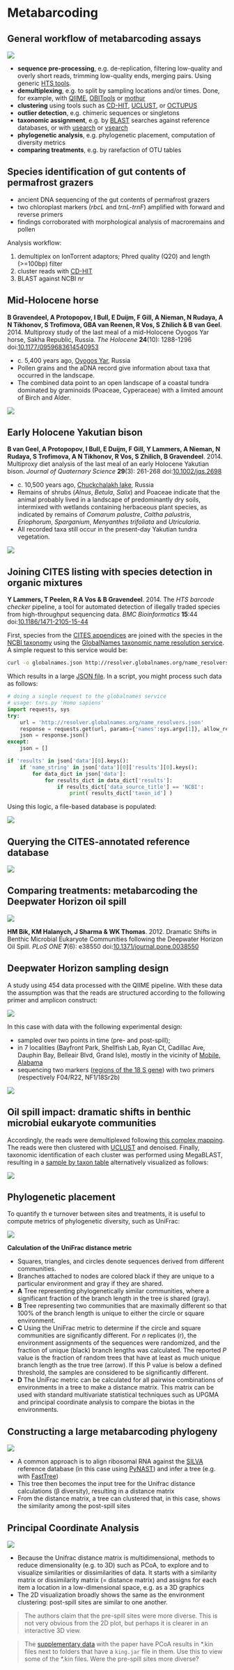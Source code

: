 Metabarcoding
=============

General workflow of metabarcoding assays
----------------------------------------

![](metabarcoding.png)

- **sequence pre-processing**, e.g. de-replication, filtering low-quality and overly 
  short reads, trimming low-quality ends, merging pairs. Using generic 
  [HTS tools](../w1d2/lecture1.md).
- **demultiplexing**, e.g. to split by sampling locations and/or times. Done, for example,
  with [QIIME](http://qiime.org/), [OBITools](https://git.metabarcoding.org/obitools/obitools/wikis/home)
  or [mothur](https://www.mothur.org/)
- **clustering** using tools such as [CD-HIT](http://www.bioinformatics.org/cd-hit/),
  [UCLUST](https://www.drive5.com/usearch/manual/uclust_algo.html), or
  [OCTUPUS](http://octupus.sourceforge.net/)
- **outlier detection**, e.g. chimeric sequences or singletons
- **taxonomic assignment**, e.g. by [BLAST](https://blast.ncbi.nlm.nih.gov/Blast.cgi) 
  searches against reference databases, or with [usearch](https://www.drive5.com/usearch/)
  or [vsearch](https://github.com/torognes/vsearch)
- **phylogenetic analysis**, e.g. phylogenetic placement, computation of diversity metrics
- **comparing treatments**, e.g. by rarefaction of OTU tables

Species identification of gut contents of permafrost grazers
------------------------------------------------------------

- ancient DNA sequencing of the gut contents of permafrost grazers
- two chloroplast markers (_rbcL_ and _trnL-trnF_) amplified with forward and reverse
  primers
- findings corroborated with morphological analysis of macroremains and pollen

Analysis workflow:

1. demultiplex on IonTorrent adaptors; Phred quality (Q20) and length (>=100bp) filter
2. cluster reads with [CD-HIT](http://www.bioinformatics.org/cd-hit/)
3. BLAST against NCBI _nr_

Mid-Holocene horse
------------------

**B Gravendeel, A Protopopov, I Bull, E Duijm, F Gill, A Nieman, N Rudaya, A N Tikhonov, 
S Trofimova, GBA van Reenen, R Vos, S Zhilich & B van Geel**. 2014. Multiproxy study of 
the last meal of a mid-Holocene Oyogos Yar horse, Sakha Republic, Russia. 
_The Holocene_ **24**(10): 1288-1296
doi:[10.1177/0959683614540953](https://doi.org/10.1177/0959683614540953)

- c. 5,400 years ago, [Oyogos Yar](https://goo.gl/maps/jyEBfYaKEgn), Russia
- Pollen grains and the aDNA record give information about taxa that occurred in the 
  landscape. 
- The combined data point to an open landscape of a coastal tundra dominated by 
  graminoids (Poaceae, Cyperaceae) with a limited amount of Birch and Alder.

![](horse.png)

Early Holocene Yakutian bison
-----------------------------

**B van Geel, A Protopopov, I Bull, E Duijm, F Gill, Y Lammers, A Nieman, N Rudaya, 
S Trofimova, A N Tikhonov, R Vos, S Zhilich, B Gravendeel**. 2014. Multiproxy diet 
analysis of the last meal of an early Holocene Yakutian bison. 
_Journal of Quaternary Science_ **29**(3): 261-268
doi:[10.1002/jqs.2698](http://doi.org/10.1002/jqs.2698)

- c. 10,500 years ago, [Chuckchalakh lake](https://goo.gl/maps/ykG5NpsFceS2), Russia
- Remains of shrubs (_Alnus_, _Betula_, _Salix_) and Poaceae indicate that the animal 
  probably lived in a landscape of predominantly dry soils, intermixed with wetlands 
  containing herbaceous plant species, as indicated by remains of _Comarum palustre_, 
  _Caltha palustris_, _Eriophorum_, _Sparganium_, _Menyanthes trifoliata_ and 
  _Utricularia_.
- All recorded taxa still occur in the present-day Yakutian tundra vegetation. 

![](bison.png)

Joining CITES listing with species detection in organic mixtures
----------------------------------------------------------------

**Y Lammers, T Peelen, R A Vos & B Gravendeel**. 2014. The _HTS barcode checker_ pipeline, 
a tool for automated detection of illegally traded species from high-throughput 
sequencing data. _BMC Bioinformatics_ **15**:44 
doi:[10.1186/1471-2105-15-44](https://doi.org/10.1186/1471-2105-15-44)

First, species from the [CITES appendices](https://www.cites.org/) are joined with the 
species in the [NCBI taxonomy](https://www.ncbi.nlm.nih.gov/taxonomy) using the 
[GlobalNames taxonomic name resolution service](http://resolver.globalnames.org/api).
A simple request to this service would be:

```bash
curl -o globalnames.json http://resolver.globalnames.org/name_resolvers.json?names=Homo+sapiens
```

Which results in a large [JSON file](globalnames.json). In a script, you might process 
such data as follows:

```python
# doing a single request to the globalnames service
# usage: tnrs.py 'Homo sapiens'
import requests, sys
try:
	url = 'http://resolver.globalnames.org/name_resolvers.json'
	response = requests.get(url, params={'names':sys.argv[1]}, allow_redirects=True)
	json = response.json()
except:
	json = []

if 'results' in json['data'][0].keys():
	if 'name_string' in json['data'][0]['results'][0].keys():
		for data_dict in json['data']:
			for results_dict in data_dict['results']:
				if results_dict['data_source_title'] == 'NCBI':
					print( results_dict['taxon_id'] )					
```

Using this logic, a file-based database is populated:

![](cites/cites-index.png)

Querying the CITES-annotated reference database
-----------------------------------------------

![](cites/cites-checker.png)

Comparing treatments: metabarcoding the Deepwater Horizon oil spill
-------------------------------------------------------------------

![](qiime/qiime-disaster.jpg)

**HM Bik, KM Halanych, J Sharma & WK Thomas**. 2012. Dramatic Shifts in Benthic Microbial 
Eukaryote Communities following the Deepwater Horizon Oil Spill. _PLoS ONE_ 
**7**(6): e38550 
doi:[10.1371/journal.pone.0038550](https://doi.org/10.1371/journal.pone.0038550)

Deepwater Horizon sampling design
---------------------------------

A study using 454 data processed with the QIIME pipeline. With these data the assumption 
was that the reads are structured according to the following primer and amplicon construct:

![](qiime/qiime-primer_construct.png)

In this case with data with the following experimental design:

- sampled over two points in time (pre- and post-spill);
- in 7 localities (Bayfront Park, Shellfish Lab, Ryan Ct, Cadillac Ave, Dauphin Bay, 
  Belleair Blvd, Grand Isle), mostly in the vicinity of 
  [Mobile, Alabama](https://goo.gl/maps/3XgxRk9P1Wk)
- sequencing two markers 
  ([regions of the 18 S gene](https://en.wikipedia.org/wiki/18S_ribosomal_RNA)) with two 
  primers (respectively F04/R22, NF1/18Sr2b) 

![](deepwater-sampling.png)

Oil spill impact: dramatic shifts in benthic microbial eukaryote communities
----------------------------------------------------------------------------

Accordingly, the reads were demultiplexed following 
[this complex mapping](qiime/qiime-mapping.tsv). The reads were then clustered with
[UCLUST](https://www.drive5.com/usearch/manual/uclust_algo.html) and denoised. Finally,
taxonomic identification of each cluster was performed using MegaBLAST, resulting in a
[sample by taxon table](qiime/qiime-samples.tsv) alternatively visualized as follows:

![](deepwater.png)

Phylogenetic placement
----------------------

To quantify th e turnover between sites and treatments, it is useful to compute metrics
of phylogenetic diversity, such as UniFrac:

![](unifrac.jpg)

**Calculation of the UniFrac distance metric** 

- Squares, triangles, and circles denote sequences derived from different communities. 
- Branches attached to nodes are colored black if they are unique to a particular 
  environment and gray if they are shared. 
- **A** Tree representing phylogenetically similar communities, where a significant 
  fraction of the branch length in the tree is shared (gray). 
- **B** Tree representing two communities that are maximally different so that 100% of 
  the branch length is unique to either the circle or square environment. 
- **C** Using the UniFrac metric to determine if the circle and square communities are 
  significantly different. For _n_ replicates (r), the environment assignments of the 
  sequences were randomized, and the fraction of unique (black) branch lengths was 
  calculated. The reported _P_ value is the fraction of random trees that have at least 
  as much unique branch length as the true tree (arrow). If this P value is below a 
  defined threshold, the samples are considered to be significantly different. 
- **D** The UniFrac metric can be calculated for all pairwise combinations of 
  environments in a tree to make a distance matrix. This matrix can be used with standard 
  multivariate statistical techniques such as UPGMA and principal coordinate analysis to 
  compare the biotas in the environments.

Constructing a large metabarcoding phylogeny
--------------------------------------------

![](cluster.png)

- A common approach is to align ribosomal RNA against the [SILVA](https://www.arb-silva.de/)
  reference database (in this case using [PyNAST](http://biocore.github.io/pynast/)) and
  infer a tree (e.g. with [FastTree](http://microbesonline.org/fasttree/))
- This tree then becomes the input tree for the Unifrac distance calculations (β 
  diversity), resulting in a distance matrix
- From the distance matrix, a tree can clustered that, in this case, shows the similarity
  among the post-spill sites

Principal Coordinate Analysis
-----------------------------

![](pcoa.png)

- Because the Unifrac distance matrix is multidimensional, methods to reduce 
  dimensionality (e.g. to 3D) such as PCoA, to explore and to visualize similarities or 
  dissimilarities of data. It starts with a similarity matrix or dissimilarity matrix 
  (= distance matrix) and assigns for each item a location in a low-dimensional space, 
  e.g. as a 3D graphics
- The 2D visualization broadly shows the same as the environment clustering: post-spill
  sites are similar to one another. 
  
> The authors claim that the pre-spill sites were more diverse. This is not very obvious 
> from the 2D plot, but perhaps it is clearer in an interactive 3D view. 

> The [supplementary data](https://doi.org/10.5061/dryad.4sd51d4b) with the paper have 
> PCoA results in *.kin files next to folders that have a `king.jar` file in them. Use 
> this to view some of the *.kin files. Were the pre-spill sites more diverse?
